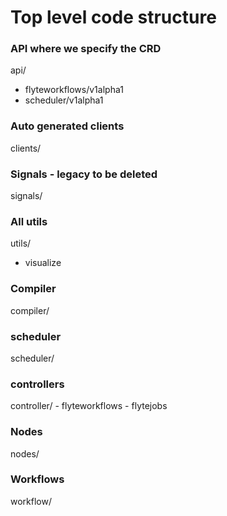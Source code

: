 # Top level code structure

### API where we specify the CRD
api/
  - flyteworkflows/v1alpha1
  - scheduler/v1alpha1


### Auto generated clients
clients/
  
### Signals - legacy to be deleted
signals/

### All utils
utils/
  - visualize

### Compiler
compiler/

### scheduler
scheduler/

### controllers
controller/
      - flyteworkflows
      - flytejobs


### Nodes
nodes/

### Workflows
workflow/
